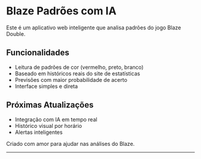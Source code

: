 
# Blaze Padrões com IA

Este é um aplicativo web inteligente que analisa padrões do jogo Blaze Double.

## Funcionalidades

- Leitura de padrões de cor (vermelho, preto, branco)
- Baseado em históricos reais do site de estatísticas
- Previsões com maior probabilidade de acerto
- Interface simples e direta

## Próximas Atualizações

- Integração com IA em tempo real
- Histórico visual por horário
- Alertas inteligentes

Criado com amor para ajudar nas análises do Blaze.

---
